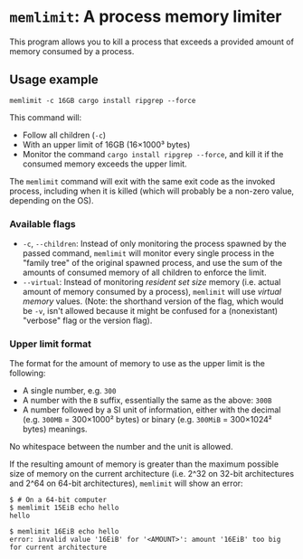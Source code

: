 # `memlimit`: A process memory limiter
This program allows you to kill a process that exceeds a provided amount of memory consumed by a process.

## Usage example
`memlimit -c 16GB cargo install ripgrep --force`

This command will:
- Follow all children (`-c`)
- With an upper limit of 16GB (16×1000³ bytes)
- Monitor the command `cargo install ripgrep --force`, and kill it if the consumed memory exceeds the upper limit.

The `memlimit` command will exit with the same exit code as the invoked process, including when it is killed (which will probably be a non-zero value, depending on the OS).

### Available flags
- `-c`, `--children`: Instead of only monitoring the process spawned by the passed command, `memlimit` will monitor every single process in the "family tree" of the original spawned process, and use the sum of the amounts of consumed memory of all children to enforce the limit.
- `--virtual`: Instead of monitoring *resident set size* memory (i.e. actual amount of memory consumed by a process), `memlimit` will use *virtual memory* values. (Note: the shorthand version of the flag, which would be `-v`, isn't allowed because it might be confused for a (nonexistant) "verbose" flag or the version flag).

### Upper limit format
The format for the amount of memory to use as the upper limit is the following:
- A single number, e.g. `300`
- A number with the `B` suffix, essentially the same as the above: `300B`
- A number followed by a SI unit of information, either with the decimal (e.g. `300MB` = 300×1000² bytes) or binary (e.g. `300MiB` = 300×1024² bytes) meanings.

No whitespace between the number and the unit is allowed.

If the resulting amount of memory is greater than the maximum possible size of memory on the current architecture (i.e. 2^32 on 32-bit architectures and 2^64 on 64-bit architectures), `memlimit` will show an error:

```
$ # On a 64-bit computer
$ memlimit 15EiB echo hello
hello

$ memlimit 16EiB echo hello
error: invalid value '16EiB' for '<AMOUNT>': amount '16EiB' too big for current architecture
```